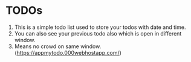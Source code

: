 # TODOs #
1. This is a simple todo list used to store your todos with date and time.
2. You can also see your previous todo also which is open in different window.
3. Means no crowd on same window. 
(https://appmytodo.000webhostapp.com/)
